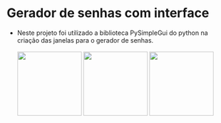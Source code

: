 # Gerador de senhas com interface

- Neste projeto foi utilizado a biblioteca PySimpleGui do python na criação das janelas para o gerador de senhas.<br><br>
<img src="https://cdn.discordapp.com/attachments/814308173547962401/1145464275029209290/image.png?ex=661c453c&is=6609d03c&hm=b49737d42cd231f0406008094936136573bf97544447780dc860b9bdb76b238a&" height="144">&nbsp;<img src="https://cdn.discordapp.com/attachments/814308173547962401/1145464727665922209/image.png?ex=661c45a8&is=6609d0a8&hm=beba7225c6a935c3ac94196a36e5c1cff0edaecbae6d754134f3c109f184a1c2&" height="144">&nbsp;<img src="https://cdn.discordapp.com/attachments/814308173547962401/1145466382113321100/image.png?ex=661c4733&is=6609d233&hm=f6020c3e58f1ed1382552cf704bbf7c9284b65601226faaf2df580cf10ee0ebc&" height="144">
<br>
<br>
